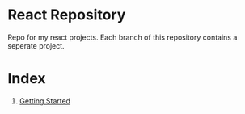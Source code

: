 # React Repository
Repo for my react projects. Each branch of this repository contains a seperate project.

# Index 
  1. <a href= "https://github.com/Govind-jha/React/tree/getting-started"> Getting Started </a>

